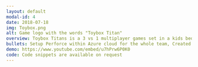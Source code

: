 ```yaml
---
layout: default
modal-id: 4
date: 2018-07-18
img: Toybox.png
alt: Game logo with the words "Toybox Titan"
overview: Toybox Titans is a 3 vs 1 multiplayer games set in a kids bedroom. The goal of the game is to destroy the defending toy in their crafted arena. After hearing about the project from some peers within CG Spectrum I decided to join and help create a vertical slice. Myself and 30 other team members have spent 4 months designing, creating a testing the game. Unfortunately we havent got a video of any of our play tests so the demo video is small slice of what the game is but it showcases some of the features I have worked on and implemented.
bullets: Setup Perforce within Azure cloud for the whole team, Created combat mechanics using GAS (Melee, Ranged and Throwables), Implemented designer changable UI that hooked into Game logic e.g changing icon when ability is inactive, Created shaders to see some characters through the wall, Created shader for invisible wall that would only display when the player is close to the wall, Created camera modifiers to change camera behavour based on designer requested, Created simple blueprintable interface for the ability system that our designers could use to minimise there needed knowledge of the gameplay ability system, Worked closely with design to create configurable systems and gameplay elements that could fix player requirements, Created a series of tutorial videos to document how to modify values and what those values do
demo: https://www.youtube.com/embed/u7hPrw6P0K0
code: Code snippets are available on request
---
```

